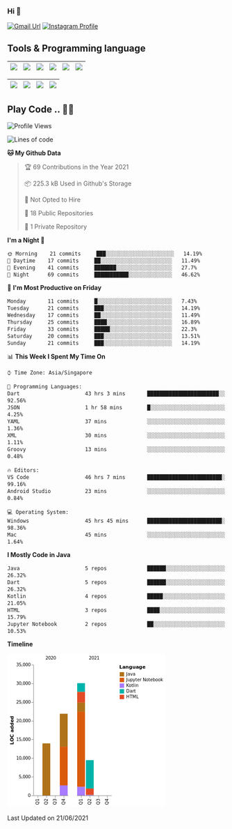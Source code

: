 ### Hi 👋
[![Gmail Url](https://img.shields.io/twitter/url?label=Goggxi@gmail.com&logo=gmail&style=social&url=http%3A%2F%2Fmailto%3Acontact.Goggxi@gmail.com)](mailto:Goggxi@gmail.com) [![Instagram Profile](https://img.shields.io/twitter/url?label=moh_rifkan&logo=instagram&style=social&url=https://www.instagram.com/moh_rifkan/)](https://www.instagram.com/moh_rifkan/)

## Tools & Programming language
| [<img src="https://miro.medium.com/max/2800/1*UpiyYV4onPs4emx-whdVHA.png" width="50">]() | [<img src="https://cdn.svgporn.com/logos/flutter.svg" width="50">]() | [<img src="https://cdn.svgporn.com/logos/jupyter.svg" width="50">]() | [<img src="https://cdn.svgporn.com/logos/mysql.svg" width="50">]() | <img src="https://cdn.svgporn.com/logos/postgresql.svg" width="50"/> | <img src="https://cdn.svgporn.com/logos/firebase.svg" width="50"/>
|-----|----|----|----|----|----|

|[<img src="https://cdn.svgporn.com/logos/kotlin.svg" width="50">]() | [<img src="https://cdn.svgporn.com/logos/java.svg" width="50">]() | [<img src="https://cdn.svgporn.com/logos/dart.svg" width="50">]() | [<img src="https://cdn.svgporn.com/logos/python.svg" width="50">]() |
|---|---|---|---|


## Play Code .. 💬🚀

<!--START_SECTION:waka-->
![Profile Views](http://img.shields.io/badge/Profile%20Views-0-blue)

![Lines of code](https://img.shields.io/badge/From%20Hello%20World%20I%27ve%20Written-75331%20lines%20of%20code-blue)

**🐱 My Github Data** 

> 🏆 69 Contributions in the Year 2021
 > 
> 📦 225.3 kB Used in Github's Storage 
 > 
> 🚫 Not Opted to Hire
 > 
> 📜 18 Public Repositories 
 > 
> 🔑 1 Private Repository 
 > 
**I'm a Night 🦉** 

```text
🌞 Morning    21 commits     ███░░░░░░░░░░░░░░░░░░░░░░   14.19% 
🌆 Daytime    17 commits     ██░░░░░░░░░░░░░░░░░░░░░░░   11.49% 
🌃 Evening    41 commits     ███████░░░░░░░░░░░░░░░░░░   27.7% 
🌙 Night      69 commits     ███████████░░░░░░░░░░░░░░   46.62%

```
📅 **I'm Most Productive on Friday** 

```text
Monday       11 commits     █░░░░░░░░░░░░░░░░░░░░░░░░   7.43% 
Tuesday      21 commits     ███░░░░░░░░░░░░░░░░░░░░░░   14.19% 
Wednesday    17 commits     ██░░░░░░░░░░░░░░░░░░░░░░░   11.49% 
Thursday     25 commits     ████░░░░░░░░░░░░░░░░░░░░░   16.89% 
Friday       33 commits     █████░░░░░░░░░░░░░░░░░░░░   22.3% 
Saturday     20 commits     ███░░░░░░░░░░░░░░░░░░░░░░   13.51% 
Sunday       21 commits     ███░░░░░░░░░░░░░░░░░░░░░░   14.19%

```


📊 **This Week I Spent My Time On** 

```text
⌚︎ Time Zone: Asia/Singapore

💬 Programming Languages: 
Dart                     43 hrs 3 mins       ███████████████████████░░   92.56% 
JSON                     1 hr 58 mins        █░░░░░░░░░░░░░░░░░░░░░░░░   4.25% 
YAML                     37 mins             ░░░░░░░░░░░░░░░░░░░░░░░░░   1.36% 
XML                      30 mins             ░░░░░░░░░░░░░░░░░░░░░░░░░   1.11% 
Groovy                   13 mins             ░░░░░░░░░░░░░░░░░░░░░░░░░   0.48%

🔥 Editors: 
VS Code                  46 hrs 7 mins       ████████████████████████░   99.16% 
Android Studio           23 mins             ░░░░░░░░░░░░░░░░░░░░░░░░░   0.84%

💻 Operating System: 
Windows                  45 hrs 45 mins      ████████████████████████░   98.36% 
Mac                      45 mins             ░░░░░░░░░░░░░░░░░░░░░░░░░   1.64%

```

**I Mostly Code in Java** 

```text
Java                     5 repos             ██████░░░░░░░░░░░░░░░░░░░   26.32% 
Dart                     5 repos             ██████░░░░░░░░░░░░░░░░░░░   26.32% 
Kotlin                   4 repos             █████░░░░░░░░░░░░░░░░░░░░   21.05% 
HTML                     3 repos             ████░░░░░░░░░░░░░░░░░░░░░   15.79% 
Jupyter Notebook         2 repos             ██░░░░░░░░░░░░░░░░░░░░░░░   10.53%

```


**Timeline**

![Chart not found](https://raw.githubusercontent.com/Goggxi/Goggxi/main/charts/bar_graph.png) 


 Last Updated on 21/06/2021
<!--END_SECTION:waka-->

